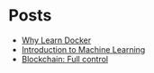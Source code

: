 # Posts
- [Why Learn Docker]("https://techinhurry.wordpress.com/2019/05/20/why-learn-docker/)
- [Introduction to Machine Learning](./posts/introml.md)
- [Blockchain: Full control](./posts/blockchain.md)